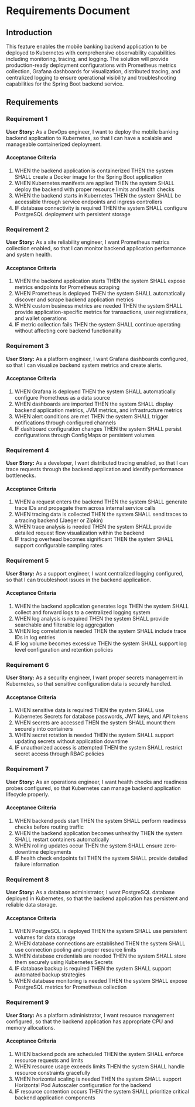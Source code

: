 # Requirements Document

## Introduction

This feature enables the mobile banking backend application to be deployed to Kubernetes with comprehensive observability capabilities including monitoring, tracing, and logging. The solution will provide production-ready deployment configurations with Prometheus metrics collection, Grafana dashboards for visualization, distributed tracing, and centralized logging to ensure operational visibility and troubleshooting capabilities for the Spring Boot backend service.

## Requirements

### Requirement 1

**User Story:** As a DevOps engineer, I want to deploy the mobile banking backend application to Kubernetes, so that I can have a scalable and manageable containerized deployment.

#### Acceptance Criteria

1. WHEN the backend application is containerized THEN the system SHALL create a Docker image for the Spring Boot application
2. WHEN Kubernetes manifests are applied THEN the system SHALL deploy the backend with proper resource limits and health checks
3. WHEN the backend starts in Kubernetes THEN the system SHALL be accessible through service endpoints and ingress controllers
4. IF database connectivity is required THEN the system SHALL configure PostgreSQL deployment with persistent storage

### Requirement 2

**User Story:** As a site reliability engineer, I want Prometheus metrics collection enabled, so that I can monitor backend application performance and system health.

#### Acceptance Criteria

1. WHEN the backend application starts THEN the system SHALL expose metrics endpoints for Prometheus scraping
2. WHEN Prometheus is deployed THEN the system SHALL automatically discover and scrape backend application metrics
3. WHEN custom business metrics are needed THEN the system SHALL provide application-specific metrics for transactions, user registrations, and wallet operations
4. IF metric collection fails THEN the system SHALL continue operating without affecting core backend functionality

### Requirement 3

**User Story:** As a platform engineer, I want Grafana dashboards configured, so that I can visualize backend system metrics and create alerts.

#### Acceptance Criteria

1. WHEN Grafana is deployed THEN the system SHALL automatically configure Prometheus as a data source
2. WHEN dashboards are imported THEN the system SHALL display backend application metrics, JVM metrics, and infrastructure metrics
3. WHEN alert conditions are met THEN the system SHALL trigger notifications through configured channels
4. IF dashboard configuration changes THEN the system SHALL persist configurations through ConfigMaps or persistent volumes

### Requirement 4

**User Story:** As a developer, I want distributed tracing enabled, so that I can trace requests through the backend application and identify performance bottlenecks.

#### Acceptance Criteria

1. WHEN a request enters the backend THEN the system SHALL generate trace IDs and propagate them across internal service calls
2. WHEN tracing data is collected THEN the system SHALL send traces to a tracing backend (Jaeger or Zipkin)
3. WHEN trace analysis is needed THEN the system SHALL provide detailed request flow visualization within the backend
4. IF tracing overhead becomes significant THEN the system SHALL support configurable sampling rates

### Requirement 5

**User Story:** As a support engineer, I want centralized logging configured, so that I can troubleshoot issues in the backend application.

#### Acceptance Criteria

1. WHEN the backend application generates logs THEN the system SHALL collect and forward logs to a centralized logging system
2. WHEN log analysis is required THEN the system SHALL provide searchable and filterable log aggregation
3. WHEN log correlation is needed THEN the system SHALL include trace IDs in log entries
4. IF log volume becomes excessive THEN the system SHALL support log level configuration and retention policies

### Requirement 6

**User Story:** As a security engineer, I want proper secrets management in Kubernetes, so that sensitive configuration data is securely handled.

#### Acceptance Criteria

1. WHEN sensitive data is required THEN the system SHALL use Kubernetes Secrets for database passwords, JWT keys, and API tokens
2. WHEN secrets are accessed THEN the system SHALL mount them securely into containers
3. WHEN secret rotation is needed THEN the system SHALL support updating secrets without application downtime
4. IF unauthorized access is attempted THEN the system SHALL restrict secret access through RBAC policies

### Requirement 7

**User Story:** As an operations engineer, I want health checks and readiness probes configured, so that Kubernetes can manage backend application lifecycle properly.

#### Acceptance Criteria

1. WHEN backend pods start THEN the system SHALL perform readiness checks before routing traffic
2. WHEN the backend application becomes unhealthy THEN the system SHALL restart containers automatically
3. WHEN rolling updates occur THEN the system SHALL ensure zero-downtime deployments
4. IF health check endpoints fail THEN the system SHALL provide detailed failure information

### Requirement 8

**User Story:** As a database administrator, I want PostgreSQL database deployed in Kubernetes, so that the backend application has persistent and reliable data storage.

#### Acceptance Criteria

1. WHEN PostgreSQL is deployed THEN the system SHALL use persistent volumes for data storage
2. WHEN database connections are established THEN the system SHALL use connection pooling and proper resource limits
3. WHEN database credentials are needed THEN the system SHALL store them securely using Kubernetes Secrets
4. IF database backup is required THEN the system SHALL support automated backup strategies
5. WHEN database monitoring is needed THEN the system SHALL expose PostgreSQL metrics for Prometheus collection

### Requirement 9

**User Story:** As a platform administrator, I want resource management configured, so that the backend application has appropriate CPU and memory allocations.

#### Acceptance Criteria

1. WHEN backend pods are scheduled THEN the system SHALL enforce resource requests and limits
2. WHEN resource usage exceeds limits THEN the system SHALL handle resource constraints gracefully
3. WHEN horizontal scaling is needed THEN the system SHALL support Horizontal Pod Autoscaler configuration for the backend
4. IF resource contention occurs THEN the system SHALL prioritize critical backend application components
